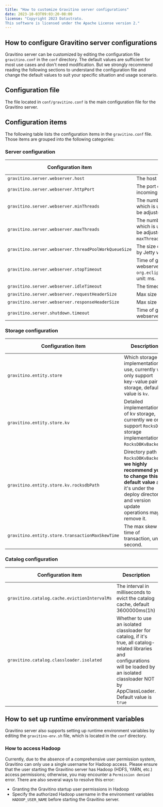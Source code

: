 ```yaml
---
title: "How to customize Gravitino server configurations"
date: 2023-10-03T09:03:20-08:00
license: "Copyright 2023 Datastrato.
This software is licensed under the Apache License version 2."
---
```


## How to configure Gravitino server configurations

Gravitino server can be customized by editing the configuration file `gravitino.conf` in the `conf` directory. The default values are sufficient for most use cases and don't need modification.
But we strongly recommend reading the following sections to understand the configuration file and change the default values to suit your specific situation and usage scenario.

## Configuration file

The file located in `conf/gravitino.conf` is the main configuration file for the Gravitino server.

## Configuration items

The following table lists the configuration items in the `gravitino.conf` file. Those items are grouped into the following categories:

### Server configuration

| Configuration item                                   | Description                                                                                                                                           | Default value | Since version |
|------------------------------------------------------|-------------------------------------------------------------------------------------------------------------------------------------------------------|---------------|---------------|
| `gravitino.server.webserver.host`                    | The host of Gravitino server.                                                                                                                         | `0.0.0.0`   | 0.1.0         |
| `gravitino.server.webserver.httpPort`                | The port on which the Gravitino server listens for incoming connections.                                                                              | `8090`        | 0.1.0         |
| `gravitino.server.webserver.minThreads`              | The number of min threads in the thread pool which is used by Jetty webserver. `minThreads` will be adjusted to 8 if the value is less than 8.         | `Math.max(Math.min(Runtime.getRuntime().availableProcessors() * 2, 100), 8)`          | 0.2.0         |
| `gravitino.server.webserver.maxThreads`              | The number of max threads in the thread pool which is used by Jetty webserver. `maxThreads` will be adjusted to 8 if the value is less than 8, and `maxThreads` must be great or equal to `minThreads`  | `Math.max(Runtime.getRuntime().availableProcessors() * 4, 400)`         | 0.1.0         |
| `gravitino.server.webserver.threadPoolWorkQueueSize` | The size of queue in the thread pool which is used by Jetty webserver.                                                                                    | `100`         | 0.1.0         |
| `gravitino.server.webserver.stopTimeout`             | Time of graceful shutdown of the Jetty webserver, for more, please see `org.eclipse.jetty.server.Server#setStopTimeout`, unit: ms.                           | `30000`       | 0.2.0         |
| `gravitino.server.webserver.idleTimeout`             | The timeout of idle connections, unit: ms.                                                                                                            | `30000`       | 0.2.0         |
| `gravitino.server.webserver.requestHeaderSize`       | Max size of HTTP request.                                                                                                                             | `131072`      | 0.1.0         |
| `gravitino.server.webserver.responseHeaderSize`      | Max size of HTTP response.                                                                                                                            | `131072`      | 0.1.0         |
| `gravitino.server.shutdown.timeout`                  | Time of graceful shutdown of the Gravitino webserver. Unit: ms.                                                                                              | `3000`        | 0.2.0         |

### Storage configuration

| Configuration item                              | Description                                                                                                                                                                     | Default value                     | Since version |
|-------------------------------------------------|---------------------------------------------------------------------------------------------------------------------------------------------------------------------------------|-----------------------------------|---------------|
| `gravitino.entity.store`                        | Which storage implementation to use, currently we only support key-value pair storage, default value is `kv`.                                                                   | `kv`                              | 0.1.0         |
| `gravitino.entity.store.kv`                     | Detailed implementation of kv storage, currently we only support `RocksDB` storage implementation `RocksDBKvBackend`.                                                           | `RocksDBKvBackend`                | 0.1.0         |
| `gravitino.entity.store.kv.rocksdbPath`         | Directory path of `RocksDBKvBackend`, **we highly recommend you to change this default value** as it's under the deploy directory and version update operations may remove it.  | `${GRAVITINO_HOME}/data/rocksdb`  | 0.1.0         |
| `gravitino.entity.store.transactionMaxSkewTime` | The max skew time of transaction, unit: second.                                                                                                                                 | `2`                               | 0.3.0         |

### Catalog configuration

| Configuration item                            | Description                                                                                                                                                                                             | Default value | Since version |
|-----------------------------------------------|---------------------------------------------------------------------------------------------------------------------------------------------------------------------------------------------------------|---------------|---------------|
| `gravitino.catalog.cache.evictionIntervalMs`  | The interval in milliseconds to evict the catalog cache, default 3600000ms(1h)                                                                                                                          | `3600000`     | 0.1.0         |
| `gravitino.catalog.classloader.isolated`      | Whether to use an isolated classloader for catalog, if it's true, all catalog-related libraries and configurations will be loaded by an isolated classloader NOT by AppClassLoader. Default value is `true` | `true`        | 0.1.0         |

## How to set up runtime environment variables

Gravitino server also supports setting up runtime environment variables by editing the `gravitino-env.sh` file, which is located in the `conf` directory.

### How to access Hadoop

Currently, due to the absence of a comprehensive user permission system, Gravitino can only use a single username for
Hadoop access. Please ensure that the user starting the Gravitino server has Hadoop (HDFS, YARN, etc.) access
permissions; otherwise, you may encounter a `Permission denied` error. There are also several ways to resolve this error:
* Granting the Gravitino startup user permissions in Hadoop
* Specify the authorized Hadoop username in the environment variables `HADOOP_USER_NAME` before starting the Gravitino server.
